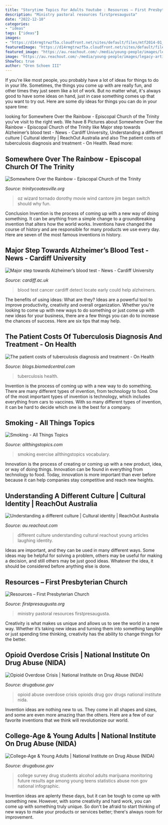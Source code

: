 ```yaml
---
title: "Storytime Topics For Adults Youtube : Resources – First Presbyterian Church"
description: "Ministry pastoral resources firstpresaugusta"
date: "2022-12-10"
categories:
- "ideas"
tags: ["ideas"]
images:
- "https://d14rmgtrwzf5a.cloudfront.net/sites/default/files/mtf2014-01_1-college.jpg"
featuredImage: "https://d14rmgtrwzf5a.cloudfront.net/sites/default/files/mtf2014-01_1-college.jpg"
featured_image: "https://au.reachout.com/-/media/young-people/images/legacy-articles/girl-and-counsellor-laughing.jpg"
image: "https://au.reachout.com/-/media/young-people/images/legacy-articles/girl-and-counsellor-laughing.jpg"
ShowToc: true
author: "Oren Schoen III"
---
```



If you're like most people, you probably have a lot of ideas for things to do in your life. Sometimes, the things you come up with are really fun, and other times they just seem like a lot of work. But no matter what, it's always good to have some ideas on hand, just in case something comes up that you want to try out. Here are some diy ideas for things you can do in your spare time: 

	

		
looking for Somewhere Over the Rainbow - Episcopal Church of the Trinity you've visit to the right web. We have 8 Pictures about Somewhere Over the Rainbow - Episcopal Church of the Trinity like Major step towards Alzheimer’s blood test - News - Cardiff University, Understanding a different culture | Cultural identity | ReachOut Australia and also The patient costs of tuberculosis diagnosis and treatment - On Health. Read more:
		
    
## Somewhere Over The Rainbow - Episcopal Church Of The Trinity

<img loading=lazy src="https://www.trinitycoatesville.org/wp-content/uploads/2016/05/dorothy-wizard-of-oz2.jpg" onerror="this.onerror=null;this.src='https://tse1.mm.bing.net/th?id=OIP.3TNdVWyruTMKgDpLlv1mXgHaE9&amp;pid=15.1';" alt="Somewhere Over the Rainbow - Episcopal Church of the Trinity">

_Source: trinitycoatesville.org_

>oz wizard tornado dorothy movie wind cantore jim began switch should why fun. 

	

Conclusion
Invention is the process of coming up with a new way of doing something. It can be anything from a simple change to a groundbreaking invention that alters how the world works. Inventions have changed the course of history and are responsible for many products we use every day. Here are seven of the most famous inventions in history.

    
## Major Step Towards Alzheimer’s Blood Test - News - Cardiff University

<img loading=lazy src="https://www.cardiff.ac.uk/__data/assets/image/0008/458549/Blood-Test.jpg" onerror="this.onerror=null;this.src='https://tse3.mm.bing.net/th?id=OIP.W21Mg7FdXPI53U1BA9WhzAHaE8&amp;pid=15.1';" alt="Major step towards Alzheimer’s blood test - News - Cardiff University">

_Source: cardiff.ac.uk_

>blood test cancer cardiff detect locate early could help alzheimers. 

	

The benefits of using ideas: What are they?
Ideas are a powerful tool to improve productivity, creativity and overall organization. Whether you're looking to come up with new ways to do something or just come up with new ideas for your business, there are a few things you can do to increase the chances of success. Here are six tips that may help.

    
## The Patient Costs Of Tuberculosis Diagnosis And Treatment - On Health

<img loading=lazy src="https://blogs.biomedcentral.com/on-health/wp-content/uploads/sites/8/2016/03/tuberculosis.jpg" onerror="this.onerror=null;this.src='https://tse4.mm.bing.net/th?id=OIP.YyMrMiz1Jf1fxPGPrED_9QHaEK&amp;pid=15.1';" alt="The patient costs of tuberculosis diagnosis and treatment - On Health">

_Source: blogs.biomedcentral.com_

>tuberculosis health. 

	

Invention is the process of coming up with a new way to do something. There are many different types of invention, from technology to food. One of the most important types of invention is technology, which includes everything from cars to vaccines. With so many different types of invention, it can be hard to decide which one is the best for a company.

    
## Smoking - All Things Topics

<img loading=lazy src="http://www.allthingstopics.com/uploads/2/3/2/9/23290220/8728862_orig.png" onerror="this.onerror=null;this.src='https://tse2.mm.bing.net/th?id=OIP.AzHVubrzxjL5uTNV-2uRngHaKd&amp;pid=15.1';" alt="Smoking - All Things Topics">

_Source: allthingstopics.com_

>smoking exercise allthingstopics vocabulary. 

	

Innovation is the process of creating or coming up with a new product, idea, or way of doing things. Innovation can be found in everything from technology to food. Today, innovation is more important than ever before because it can help companies stay competitive and reach new heights.

    
## Understanding A Different Culture | Cultural Identity | ReachOut Australia

<img loading=lazy src="https://au.reachout.com/-/media/young-people/images/legacy-articles/girl-and-counsellor-laughing.jpg" onerror="this.onerror=null;this.src='https://tse3.mm.bing.net/th?id=OIP.mRBH9oKqCcMWJXcSt90CqAHaE8&amp;pid=15.1';" alt="Understanding a different culture | Cultural identity | ReachOut Australia">

_Source: au.reachout.com_

>different culture understanding cultural reachout young articles laughing identity. 

	

Ideas are important, and they can be used in many different ways. Some ideas may be helpful for solving a problem, others may be useful for making a decision, and still others may be just good ideas. Whatever the idea, it should be considered before anything else is done.

    
## Resources – First Presbyterian Church

<img loading=lazy src="https://firstpresaugusta.org/wp-content/uploads/2016/07/Resources_Topic_PastoralMinistryC.png" onerror="this.onerror=null;this.src='https://tse3.mm.bing.net/th?id=OIP.D2boJ5i5uMpEsM22LxUDWAHaEK&amp;pid=15.1';" alt="Resources – First Presbyterian Church">

_Source: firstpresaugusta.org_

>ministry pastoral resources firstpresaugusta. 

	

Creativity is what makes us unique and allows us to see the world in a new way. Whether it’s taking new ideas and turning them into something tangible or just spending time thinking, creativity has the ability to change things for the better.

    
## Opioid Overdose Crisis | National Institute On Drug Abuse (NIDA)

<img loading=lazy src="https://www.drugabuse.gov/sites/default/files/oxycodonepills.jpg" onerror="this.onerror=null;this.src='https://tse2.mm.bing.net/th?id=OIP.bQQD2LGVDaQLb31P8mcsMAHaE8&amp;pid=15.1';" alt="Opioid Overdose Crisis | National Institute on Drug Abuse (NIDA)">

_Source: drugabuse.gov_

>opioid abuse overdose crisis opioids drug gov drugs national institute nida. 

	

Invention ideas are nothing new to us. They come in all shapes and sizes, and some are even more amazing than the others. Here are a few of our favorite inventions that we think will revolutionize our world.

    
## College-Age &amp; Young Adults | National Institute On Drug Abuse (NIDA)

<img loading=lazy src="https://d14rmgtrwzf5a.cloudfront.net/sites/default/files/mtf2014-01_1-college.jpg" onerror="this.onerror=null;this.src='https://tse1.mm.bing.net/th?id=OIP.NYyzYz9sT2DvgXkBhH4ddwHaKs&amp;pid=15.1';" alt="College-Age &amp; Young Adults | National Institute on Drug Abuse (NIDA)">

_Source: drugabuse.gov_

>college survey drug students alcohol adults marijuana monitoring future results age among young teens statistics abuse non gov national infographic. 

	

Invention ideas are aplenty these days, but it can be tough to come up with something new. However, with some creativity and hard work, you can come up with something truly unique. So don't be afraid to start thinking of new ways to make your products or services better; there's always room for improvement.

